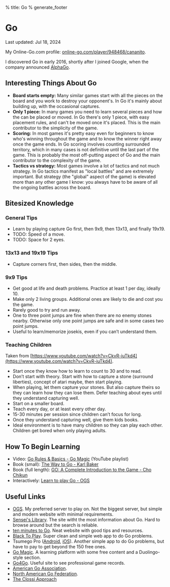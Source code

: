 % title: Go
% generate_footer

# Go

<span id="last-updated">Last updated: Jul 18, 2024</span>

My Online-Go.com profile: [online-go.com/player/948468/cananito](https://online-go.com/player/948468/cananito).

I discovered Go in early 2016, shortly after I joined Google, when the company announced [AlphaGo](https://en.wikipedia.org/wiki/AlphaGo_versus_Lee_Sedol).

## Interesting Things About Go

* **Board starts empty:** Many similar games start with all the pieces on the board and you work to destroy your opponent's. In Go it's mainly about building up, with the occasional captures.
* **Only 1 piece:** In many games you need to learn several pieces and how the can be placed or moved. In Go there's only 1 piece, with easy placement rules, and can't be moved once it's placed. This is the main contributor to the simplicity of the game.
* **Scoring:** In most games it's pretty easy even for beginners to know who's winning throughout the game and to know the winner right away once the game ends. In Go scoring involves counting surrounded territory, which in many cases is not definitive until the last part of the game. This is probably the most off-putting aspect of Go and the main contributor to the complexity of the game.
* **Tactics vs strategy:** Most games involve a lot of tactics and not much strategy. In Go tactics manifest as "local battles" and are extremely important. But strategy (the "global" aspect of the game) is elevated more than any other game I know: you always have to be aware of all the ongoing battles across the board.

## Bitesized Knowledge

### General Tips

* Learn by playing capture Go first, then 9x9, then 13x13, and finally 19x19.
* TODO: Speed of a move.
* TODO: Space for 2 eyes.

### 13x13 and 19x19 Tips

* Capture corners first, then sides, then the middle.

### 9x9 Tips

* Get good at life and death problems. Practice at least 1 per day, ideally 10.
* Make only 2 living groups. Additional ones are likely to die and cost you the game.
* Rarely good to try and run away.
* One to three point jumps are fine when there are no enemy stones nearby. Otherwise only one point jumps are safe and in some cases two point jumps.
* Useful to learn/memorize josekis, even if you can’t understand them.

### Teaching Children

Taken from [https://www.youtube.com/watch?v=CkvR-iuTkd4](https://www.youtube.com/watch?v=CkvR-iuTkd4).

* Start once they know how to learn to count to 30 and to read.
* Don’t start with theory. Start with how to capture a stone (surround liberties), concept of atari maybe, then start playing.
* When playing, let them capture your stones. But also capture theirs so they can learn how they can lose them. Defer teaching about eyes until they understand capturing well.
* Start on a smaller board.
* Teach every day, or at least every other day.
* 15-30 minutes per session since children can’t focus for long.
* Once they understand capturing well, give them kids books.
* Ideal environment is to have many children so they can play each other. Children get bored when only playing adults.

## How To Begin Learning

* Video: [Go Rules & Basics - Go Magic](https://www.youtube.com/playlist?list=PL4DLlaT_bvDG5y6WSfXU8cQsTsb4o3YnT) (YouTube playlist)
* Book (small): [The Way to Go - Karl Baker](https://www.usgo-archive.org/sites/default/files/pdf/W2Go8x11.pdf)
* Book (full length): [GO: A Complete Introduction to the Game - Cho Chikun](https://www.amazon.com/GO-Introduction-Chikun-Cho-9-dan/dp/4906574505)
* Interactively: [Learn to play Go - OGS](https://online-go.com/learn-to-play-go)

## Useful Links

* [OGS](https://online-go.com/). My preferred server to play on. Not the biggest server, but simple and modern website with minimal requirements.
* [Sensei's Library](https://senseis.xmp.net/). The site witht the most information about Go. Hard to browse around but the search is reliable.
* [ten minutes to Go](https://tenminutestogo.co.uk/). Neat website with good tips and resources.
* [Black To Play](https://blacktoplay.com/). Super clean and simple web app to do Go problems.
* Tsumego Pro ([Android](https://play.google.com/store/apps/details?id=net.lrstudios.android.tsumego_workshop), [iOS](https://apps.apple.com/us/app/tsumego-pro-go-problems/id892041876)). Another simple app to do Go problems, but have to pay to get beyond the 150 free ones.
* [Go Magic](https://gomagic.org/). A learning platform with some free content and a Duolingo-style section.
* [Go4Go](https://www.go4go.net/go/). Useful site to see professional game records.
* [American Go Association](https://www.usgo.org/).
* [North American Go Federation](https://nagofed.org/).
* [The Clossi Approach](https://shawnsgogroup.com/clossi_approach)
